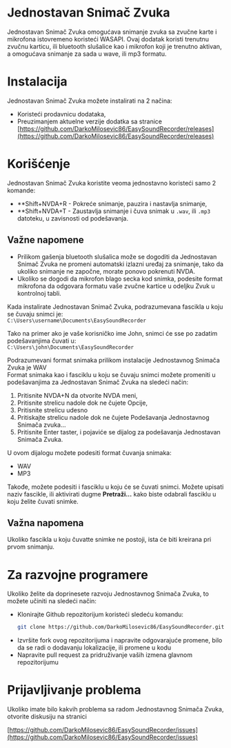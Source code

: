 # Jednostavan Snimač Zvuka
Jednostavan Snimač Zvuka omogućava snimanje zvuka sa zvučne karte i mikrofona istovremeno koristeći WASAPI.
Ovaj dodatak koristi trenutnu zvučnu karticu, ili bluetooth slušalice kao i mikrofon koji je trenutno aktivan, a omogućava snimanje za sada u wave, ili mp3 formatu.

# Instalacija
Jednostavan Snimač Zvuka možete instalirati na 2 načina:

* Koristeći prodavnicu dodataka,
* Preuzimanjem aktuelne verzije dodatka sa stranice  
  [https://github.com/DarkoMilosevic86/EasySoundRecorder/releases](https://github.com/DarkoMilosevic86/EasySoundRecorder/releases)

# Korišćenje
Jednostavan Snimač Zvuka koristite veoma jednostavno koristeći samo 2 komande:

* **Shift+NVDA+R - Pokreće snimanje, pauzira i nastavlja snimanje,
* **Shift+NVDA+T - Zaustavlja snimanje i čuva snimak u `.wav`, ili `.mp3` datoteku, u zavisnosti od podešavanja.

## Važne napomene

* Prilikom gašenja bluetooth slušalica može se dogoditi da Jednostavan Snimač Zvuka ne promeni automatski izlazni uređaj za snimanje, tako da ukoliko snimanje ne započne, morate ponovo pokrenuti NVDA.
* Ukoliko se dogodi da mikrofon blago secka kod snimka, podesite format mikrofona da odgovara formatu vaše zvučne kartice u odeljku Zvuk u kontrolnoj tabli.

Kada instalirate Jednostavan Snimač Zvuka, podrazumevana fascikla u koju se čuvaju snimci je:  
`C:\Users\username\Documents\EasySoundRecorder`

Tako na primer ako je vaše korisničko ime John, snimci će sse po zadatim podešavanjima čuvati u:  
`C:\Users\john\Documents\EasySoundRecorder`

Podrazumevani format snimaka prilikom instalacije Jednostavnog Snimača Zvuka je WAV  
Format snimaka kao i fasciklu u koju se čuvaju snimci možete promeniti u podešavanjima za Jednostavan Snimač Zvuka na sledeći način:  

1. Pritisnite NVDA+N da otvorite NVDA meni,
2. Pritisnite strelicu nadole dok ne čujete Opcije,
3. Pritisnite strelicu udesno
4. Pritiskajte strelicu nadole dok ne čujete Podešavanja Jednostavnog Snimača zvuka...
5. Pritisnite Enter taster, i pojaviće se dijalog za podešavanja Jednostavan Snimača Zvuka.

U ovom dijalogu možete podesiti format čuvanja snimaka:

* WAV
* MP3  

Takođe, možete podesiti i fasciklu u koju će se čuvati snimci.
Možete upisati naziv fascikle, ili aktivirati dugme **Pretraži...** kako biste odabrali fasciklu u koju želite čuvati snimke.

## Važna napomena
Ukoliko fascikla u koju čuvatte snimke ne postoji, ista će biti kreirana pri prvom snimanju.

# Za razvojne programere
Ukoliko želite da doprinesete razvoju Jednostavnog Snimača Zvuka, to možete učiniti na sledeći način:

* Klonirajte Github repozitorijum koristeći sledeću komandu:  
  ```bash
  git clone https://github.com/DarkoMilosevic86/EasySoundRecorder.git
* Izvršite fork ovog repozitorijuma i napravite odgovarajuće promene, bilo da se radi o dodavanju lokalizacije, ili promene u kodu
* Napravite pull request za pridruživanje vaših izmena glavnom repozitorijumu

# Prijavljivanje problema
Ukoliko imate bilo kakvih problema sa radom Jednostavnog Snimača Zvuka, otvorite diskusiju na stranici

[https://github.com/DarkoMilosevic86/EasySoundRecorder/issues](https://github.com/DarkoMilosevic86/EasySoundRecorder/issues)
